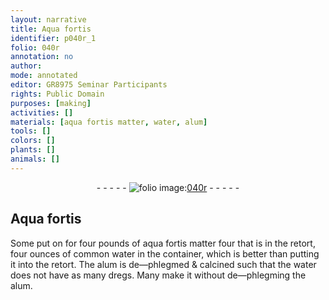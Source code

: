 ```yaml
---
layout: narrative
title: Aqua fortis
identifier: p040r_1
folio: 040r
annotation: no
author:
mode: annotated
editor: GR8975 Seminar Participants
rights: Public Domain
purposes: [making]
activities: []
materials: [aqua fortis matter, water, alum]
tools: []
colors: []
plants: []
animals: []
---
```


 <div class="folio" align="center">- - - - - <a href="hhttp://gallica.bnf.fr/ark:/12148/btv1b10500001g/f85.image" target="_blank"><img src="https://cu-mkp.github.io/GR8975-edition/assets/photo-icon.png" alt="folio image: " style="display:inline-block; margin-bottom:-3px;"/>040r</a> - - - - - </div>  

## Aqua fortis

 
Some put on for four pounds of <span class="material">aqua fortis matter</span> four that is in the retort, four ounces of common <span class="material">water</span> in the container, which is better than putting it into the retort. The <span class="material">alum</span> is de—phlegmed & calcined such that the water does not have as many dregs. Many make it without de—phlegming the alum.
 
